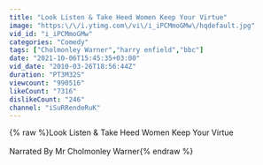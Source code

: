 ```yaml
---
title: "Look Listen & Take Heed Women Keep Your Virtue"
image: "https:\/\/i.ytimg.com\/vi\/i_iPCMmoGMw\/hqdefault.jpg"
vid_id: "i_iPCMmoGMw"
categories: "Comedy"
tags: ["Cholmonley Warner","harry enfield","bbc"]
date: "2021-10-06T15:45:35+03:00"
vid_date: "2010-03-26T18:56:44Z"
duration: "PT3M32S"
viewcount: "990516"
likeCount: "7316"
dislikeCount: "246"
channel: "iSuRRendeRuK"
---
```

{% raw %}Look Listen &amp; Take Heed Women Keep Your Virtue<br /><br />Narrated By Mr Cholmonley Warner{% endraw %}
